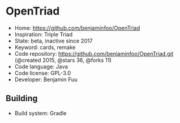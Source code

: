 # OpenTriad

- Home: https://github.com/benjaminfoo/OpenTriad
- Inspiration: Triple Triad
- State: beta, inactive since 2017
- Keyword: cards, remake
- Code repository: https://github.com/benjaminfoo/OpenTriad.git (@created 2015, @stars 36, @forks 11)
- Code language: Java
- Code license: GPL-3.0
- Developer: Benjamin Fuu

## Building

- Build system: Gradle
